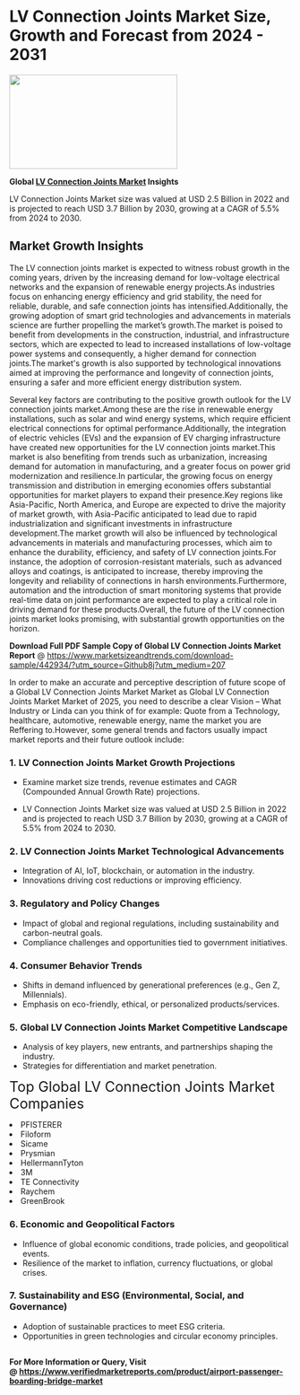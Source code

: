 <H1>LV Connection Joints Market Size, Growth and Forecast from 2024 - 2031</H1><img class="aligncenter size-medium wp-image-584254" src="https://thirdeyenews.in/wp-content/uploads/2024/09/Global-Market-Research-300x168.jpeg" alt="" width="300" height="168" /><p><strong>Global&nbsp;<a href="https://www.marketsizeandtrends.com/download-sample/442934/?utm_source=Github8j?utm_medium=207">LV Connection Joints Market</a> Insights</strong></p><p>LV Connection Joints Market size was valued at USD 2.5 Billion in 2022 and is projected to reach USD 3.7 Billion by 2030, growing at a CAGR of 5.5% from 2024 to 2030.</p><p><h2>Market Growth Insights</h2> <p>The LV connection joints market is expected to witness robust growth in the coming years, driven by the increasing demand for low-voltage electrical networks and the expansion of renewable energy projects.As industries focus on enhancing energy efficiency and grid stability, the need for reliable, durable, and safe connection joints has intensified.Additionally, the growing adoption of smart grid technologies and advancements in materials science are further propelling the market’s growth.The market is poised to benefit from developments in the construction, industrial, and infrastructure sectors, which are expected to lead to increased installations of low-voltage power systems and consequently, a higher demand for connection joints.The market's growth is also supported by technological innovations aimed at improving the performance and longevity of connection joints, ensuring a safer and more efficient energy distribution system.</p> <p>Several key factors are contributing to the positive growth outlook for the LV connection joints market.Among these are the rise in renewable energy installations, such as solar and wind energy systems, which require efficient electrical connections for optimal performance.Additionally, the integration of electric vehicles (EVs) and the expansion of EV charging infrastructure have created new opportunities for the LV connection joints market.This market is also benefiting from trends such as urbanization, increasing demand for automation in manufacturing, and a greater focus on power grid modernization and resilience.In particular, the growing focus on energy transmission and distribution in emerging economies offers substantial opportunities for market players to expand their presence.Key regions like Asia-Pacific, North America, and Europe are expected to drive the majority of market growth, with Asia-Pacific anticipated to lead due to rapid industrialization and significant investments in infrastructure development.The market growth will also be influenced by technological advancements in materials and manufacturing processes, which aim to enhance the durability, efficiency, and safety of LV connection joints.For instance, the adoption of corrosion-resistant materials, such as advanced alloys and coatings, is anticipated to increase, thereby improving the longevity and reliability of connections in harsh environments.Furthermore, automation and the introduction of smart monitoring systems that provide real-time data on joint performance are expected to play a critical role in driving demand for these products.Overall, the future of the LV connection joints market looks promising, with substantial growth opportunities on the horizon.<p><span class=""><strong>Download Full PDF Sample Copy of Global LV Connection Joints Market Report</strong> @ <a href="https://www.marketsizeandtrends.com/download-sample/442934/?utm_source=Github8j?utm_medium=207" target="_blank">https://www.marketsizeandtrends.com/download-sample/442934/?utm_source=Github8j?utm_medium=207</a></span></p><p>In order to make an accurate and perceptive description of future scope of a Global&nbsp;LV Connection Joints Market Market as Global&nbsp;LV Connection Joints Market Market of 2025, you need to describe a clear Vision &ndash; What Industry or Linda can you think of for example: Quote from a Technology, healthcare, automotive, renewable energy, name the market you are Reffering to.However, some general trends and factors usually impact market reports and their future outlook include:</p><h3>1.&nbsp;<strong>LV Connection Joints Market Growth Projections</strong></h3><ul><li>Examine market size trends, revenue estimates and CAGR (Compounded Annual Growth Rate) projections.</li><li><p>LV Connection Joints Market size was valued at USD 2.5 Billion in 2022 and is projected to reach USD 3.7 Billion by 2030, growing at a CAGR of 5.5% from 2024 to 2030.</p></li></ul><h3>2.&nbsp;<strong>LV Connection Joints Market Technological Advancements</strong></h3><ul><li>Integration of AI, IoT, blockchain, or automation in the industry.</li><li>Innovations driving cost reductions or improving efficiency.</li></ul><h3>3.&nbsp;<strong>Regulatory and Policy Changes</strong></h3><ul><li>Impact of global and regional regulations, including sustainability and carbon-neutral goals.</li><li>Compliance challenges and opportunities tied to government initiatives.</li></ul><h3>4.&nbsp;<strong>Consumer Behavior Trends</strong></h3><ul><li>Shifts in demand influenced by generational preferences (e.g., Gen Z, Millennials).</li><li>Emphasis on eco-friendly, ethical, or personalized products/services.</li></ul><h3>5.&nbsp;<strong>Global LV Connection Joints Market Competitive Landscape</strong></h3><ul><li>Analysis of key players, new entrants, and partnerships shaping the industry.</li><li>Strategies for differentiation and market penetration.</li></ul><p data-pm-slice="1 1 []"><span style="color: inherit; font-family: inherit; font-size: 25px;">Top Global LV Connection Joints Market Companies</span></p><div class="" data-test-id=""><p><li>PFISTERER</li><li> Filoform</li><li> Sicame</li><li> Prysmian</li><li> HellermannTyton</li><li> 3M</li><li> TE Connectivity</li><li> Raychem</li><li> GreenBrook</li></p></div><h3>6.&nbsp;<strong>Economic and Geopolitical Factors</strong></h3><ul><li>Influence of global economic conditions, trade policies, and geopolitical events.</li><li>Resilience of the market to inflation, currency fluctuations, or global crises.</li></ul><h3>7.&nbsp;<strong>Sustainability and ESG (Environmental, Social, and Governance)</strong></h3><ul><li>Adoption of sustainable practices to meet ESG criteria.</li><li>Opportunities in green technologies and circular economy principles.</li></ul><h2><strong style="font-size: 14px;">For More Information or Query, Visit @&nbsp;</strong><a style="background-color: #ffffff; font-size: 14px;" href="https://www.marketsizeandtrends.com/report/lv-connection-joints-market/" target="_blank">https://www.verifiedmarketreports.com/product/airport-passenger-boarding-bridge-market</a></h2>